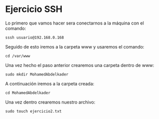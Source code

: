 # Ejercicio SSH

Lo primero que vamos hacer sera conectarnos a la máquina con el comando:
```
sssh usuario@192.168.0.168
```
Seguido de esto iremos a la carpeta www y usaremos el comando:
```
cd /var/www
```
Una vez hecho el paso anterior crearemos una carpeta dentro de www:
```
sudo mkdir MohamedAbdelkader
```
A continuación iremos a la carpeta creada:
```
cd MohamedAbdelkader
```
Una vez dentro crearemos nuestro archivo:
```
sudo touch ejercicio2.txt
```
